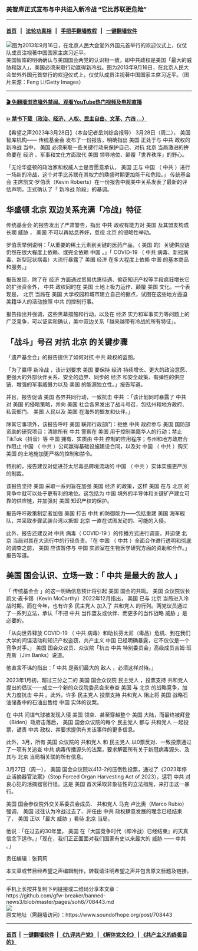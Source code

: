 ### 美智库正式宣布与中共进入新冷战 “它比苏联更危险”
------------------------

#### [首页](https://github.com/gfw-breaker/banned-news3/blob/master/README.md) &nbsp;&nbsp;|&nbsp;&nbsp; [法轮功真相](https://github.com/begood0513/basic/blob/master/README.md)  &nbsp;&nbsp;|&nbsp;&nbsp; [手把手翻墙教程](https://github.com/gfw-breaker/guides/wiki)  &nbsp;&nbsp;|&nbsp;&nbsp; [一键翻墙软件](https://github.com/gfw-breaker/nogfw/blob/master/README.md)  



<div><img alt="图为2013年9月16日，在北京人民大会堂外外国元首举行的欢迎仪式上，仪仗队成员注视著中国国家主席习近平。" src="https://img.soundofhope.org/2023-03/1680042013880.jpg"/>
<br/><figcaption class="caption">
 美国智库的明确确认与美国国会两党的认识相一致，即中共政权是美国「最大的威胁和敌人」，美国必须采取行动赢得新冷战。图为2013年9月16日，在北京人民大会堂外外国元首举行的欢迎仪式上，仪仗队成员注视著中国国家主席习近平。（图片来源：Feng Li/Getty Images）
</figcaption></div><hr/>

#### [ 🎬  免翻墙浏览墙外禁闻、观看YouTube热门视频及电视直播](https://github.com/gfw-breaker/HelloWorld)

#### [ 💥  禁书下载（政治、经济、人权、民主自由、文革、六四 ...）](https://github.com/gfw-breaker/books/blob/master/README.md)

<div><div class="Content__Wrapper sc-1bvya0-0 elmmKw article_body" data-checkusr="" itemprop="articleBody">
 <div id="post_place_1">
 </div>
 <p class="meta-top">
  <span class="meta">
   【希望之声2023年3月28日】（本台记者岳刘综合报导）
  </span>
  3月28日（周二），
  <ok href="/term/1045">
   美国
  </ok>
  智库机构——
  <ok href="/term/2029">
   传统基金会
  </ok>
  发布了一份报告，明确指出
  <ok href="/term/1045">
   美国
  </ok>
  正处于与
  <ok href="/term/1059">
   中共
  </ok>
  政权的
  <ok href="/term/100975">
   新冷战
  </ok>
  当中，
  <ok href="/term/1045">
   美国
  </ok>
  必须采取一些关键行动来保护自己、对抗
  <ok href="/term/2252">
   北京
  </ok>
  当局激进的拚命要在
  <ok href="/term/5444">
   经济
  </ok>
  、军事和文化方面取代
  <ok href="/term/1045">
   美国
  </ok>
  领导地位、颠覆「世界秩序」的野心。
 </p>
 <p>
  「无论华盛顿的政治家和权威人士是否愿意承认，
  <ok href="/term/1045">
   美国
  </ok>
  正与
  <ok href="/term/1120">
   中国
  </ok>
  （
  <ok href="/term/1059">
   中共
  </ok>
  ）进行一场新的冷战，这个对手比苏联在其权力的鼎盛时期更加能干和危险。」
  <ok href="/term/2029">
   传统基金会
  </ok>
  主席凯文·罗伯茨（Kevin Roberts）在一份报告中就美中关系发表了最新的评估声明，正式确认了「
  <ok href="/term/100975">
   新冷战
  </ok>
  阶段」的基调。
 </p>
 <h2>
  <strong>
   华盛顿
   <ok href="/term/2252">
    北京
   </ok>
   双边关系充满「冷战」特征
  </strong>
 </h2>
 <p>
  <ok href="/term/2029">
   传统基金会
  </ok>
  的报告发出了严肃警告，指出
  <ok href="/term/1059">
   中共
  </ok>
  政权有能力对
  <ok href="/term/1045">
   美国
  </ok>
  及其盟友构成长期
  <ok href="/term/2769">
   威胁
  </ok>
  ，
  <ok href="/term/1045">
   美国
  </ok>
  不可以再姑息养奸，忽视
  <ok href="/term/2252">
   北京
  </ok>
  的侵略性举动。
 </p>
 <p>
  罗伯茨举例说明：「从重要的稀土元素到关键的医药产品，（
  <ok href="/term/1045">
   美国
  </ok>
  的）关键供应链仍然在很大程度上依赖、或完全依赖
  <ok href="/term/1120">
   中国
  </ok>
  。」「
  <ok href="/term/229408">
   COVID-19
  </ok>
  （
  <ok href="/term/1059">
   中共
  </ok>
  病毒、新冠病毒、新型冠状病毒）大流行暴露了
  <ok href="/term/1045">
   美国
  </ok>
  <ok href="/term/5444">
   经济
  </ok>
  在多大程度上依赖
  <ok href="/term/1120">
   中国
  </ok>
  的基本商品和服务。」
 </p>
 <p>
  报告发现，除了在
  <ok href="/term/5444">
   经济
  </ok>
  方面通过贸易优惠待遇、偷窃知识产权等手段疯狂增长它的扩张资金外，
  <ok href="/term/1059">
   中共
  </ok>
  政权同时在
  <ok href="/term/1045">
   美国
  </ok>
  土地上极力运作、颠覆
  <ok href="/term/1045">
   美国
  </ok>
  文化。一个表现是，
  <ok href="/term/2252">
   北京
  </ok>
  当局在
  <ok href="/term/1045">
   美国
  </ok>
  大学校园和城市建立自己的据点，试图在这些地方逼迫美籍华人的活动按照
  <ok href="/term/1059">
   中共
  </ok>
  的控制行事。
 </p>
 <p>
  报告指出并强调，这些黑幕措施和行动，以及在
  <ok href="/term/5444">
   经济
  </ok>
  实力和军事实力等问题上的广泛竞争，可以证实和确认，美中双边关系「越来越带有冷战的所有特征」。
 </p>
 <h2>
  <strong>
   「战斗」号召 对抗
   <ok href="/term/2252">
    北京
   </ok>
   的关键步骤
  </strong>
 </h2>
 <p>
  「遗产基金会」的报告提供了如何对抗
  <ok href="/term/1059">
   中共
  </ok>
  政权的蓝图。
 </p>
 <p>
  「为了赢得
  <ok href="/term/100975">
   新冷战
  </ok>
  ，该计划要求
  <ok href="/term/1045">
   美国
  </ok>
  要保持
  <ok href="/term/5444">
   经济
  </ok>
  持续增长、更大的政治意愿、更强大的外部伙伴关系、安全的边界、同步的
  <ok href="/term/5444">
   经济
  </ok>
  和安全政策、有弹性的供应链、增强的军事威慑力以及
  <ok href="/term/1045">
   美国
  </ok>
  的能源独立性。」报告写道。
 </p>
 <p>
  并且，报告促请
  <ok href="/term/1045">
   美国
  </ok>
  各界共同行动，一致抗击
  <ok href="/term/1059">
   中共
  </ok>
  ：「该计划同时暴露了
  <ok href="/term/1059">
   中共
  </ok>
  对
  <ok href="/term/1045">
   美国
  </ok>
  的侵略策略，并向
  <ok href="/term/1045">
   美国
  </ok>
  社会各界发出了战斗号召，包括州和地方政府、私营部门、
  <ok href="/term/1045">
   美国
  </ok>
  人民以及
  <ok href="/term/1045">
   美国
  </ok>
  在海外的盟友和伙伴。」
 </p>
 <p>
  除其它事项外，该报告呼吁
  <ok href="/term/1045">
   美国
  </ok>
  联邦行政部门：拒绝
  <ok href="/term/1059">
   中共
  </ok>
  政府参与
  <ok href="/term/1045">
   美国
  </ok>
  国防部资助的研究项目；清除所有
  <ok href="/term/1059">
   中共
  </ok>
  警察在
  <ok href="/term/1045">
   美国
  </ok>
  用于控制美籍华人的行动；禁止TikTok（抖音）等
  <ok href="/term/1120">
   中国
  </ok>
  拥有、实质由
  <ok href="/term/1059">
   中共
  </ok>
  控制的应用程序；与州和地方政府合作阻止
  <ok href="/term/1120">
   中国
  </ok>
  （
  <ok href="/term/1059">
   中共
  </ok>
  ）公司赢得基础设施建设合同，以及对
  <ok href="/term/1120">
   中国
  </ok>
  （
  <ok href="/term/1059">
   中共
  </ok>
  ）购买
  <ok href="/term/1045">
   美国
  </ok>
  的土地施加更严格的控制和禁令。
 </p>
 <p>
  特别的，报告建议对促进芬太尼毒品跨境流动的
  <ok href="/term/1120">
   中国
  </ok>
  （
  <ok href="/term/1059">
   中共
  </ok>
  ）实体实施更严厉的制裁。
 </p>
 <p>
  该报告坚持
  <ok href="/term/1045">
   美国
  </ok>
  采取一系列旨在加强
  <ok href="/term/1045">
   美国
  </ok>
  <ok href="/term/5444">
   经济
  </ok>
  的政策，这样
  <ok href="/term/1045">
   美国
  </ok>
  在与
  <ok href="/term/2252">
   北京
  </ok>
  的竞争中就可以处于更有利的地位。这包括为
  <ok href="/term/1120">
   中国
  </ok>
  境外的半导体和关键矿产建立可靠的供应链，并加强对
  <ok href="/term/1045">
   美国
  </ok>
  知识产权的保护。
 </p>
 <p>
  报告呼吁政策制定者加强
  <ok href="/term/1045">
   美国
  </ok>
  打击
  <ok href="/term/1059">
   中共
  </ok>
  的防御能力——包括重建
  <ok href="/term/1045">
   美国
  </ok>
  海军舰队，并采取步骤武装台湾以抵御
  <ok href="/term/2252">
   北京
  </ok>
  一直在试图发动的、可能的入侵。
 </p>
 <p>
  此外，报告还建议对
  <ok href="/term/1059">
   中共
  </ok>
  病毒（
  <ok href="/term/229408">
   COVID-19
  </ok>
  ）的传播方式进行调查，并迫使
  <ok href="/term/2252">
   北京
  </ok>
  当局对其在大流行中的行径负责。「在
  <ok href="/term/1120">
   中国
  </ok>
  （
  <ok href="/term/1059">
   中共
  </ok>
  ）全面合作进行透明和彻底的调查之前，
  <ok href="/term/1045">
   美国
  </ok>
  应该暂停与
  <ok href="/term/1120">
   中国
  </ok>
  实验室在生物医学研究方面的资助和合作。」报告写道。
 </p>
 <h2>
  <strong>
   <ok href="/term/1045">
    美国
   </ok>
   国会认识、立场一致：「
   <ok href="/term/1059">
    中共
   </ok>
   是最大的
   <ok href="/term/14659">
    敌人
   </ok>
   」
  </strong>
 </h2>
 <p>
  「
  <ok href="/term/2029">
   传统基金会
  </ok>
  」的这一明确信息预计将引起
  <ok href="/term/1045">
   美国
  </ok>
  国会的共鸣。
  <ok href="/term/1045">
   美国
  </ok>
  众议院议长凯文·麦卡锡（Kevin McCarthy）2022年12月指出，
  <ok href="/term/1045">
   美国
  </ok>
  已与
  <ok href="/term/2252">
   北京
  </ok>
  当局进入冷战时期。而在今年，也有许多
  <ok href="/term/10457">
   民主党人
  </ok>
  加入了
  <ok href="/term/31891">
   共和党人
  </ok>
  的行列。两党议员通过了一系列立法，承认「不把
  <ok href="/term/1059">
   中共
  </ok>
  当作盟友或伙伴、而更多的当作战略
  <ok href="/term/2769">
   威胁
  </ok>
  」是必要的。
 </p>
 <p>
  「从向世界释放
  <ok href="/term/229408">
   COVID-19
  </ok>
  （
  <ok href="/term/1059">
   中共
  </ok>
  病毒）和助长芬太尼（毒品）危机、到在我们大学的间谍活动和知识产权盗窃，共产主义
  <ok href="/term/1120">
   中国
  </ok>
  已经明确暴露，它不仅仅是一个竞争对手。」
  <ok href="/term/1045">
   美国
  </ok>
  国会众议员、众议院「抗击
  <ok href="/term/1059">
   中共
  </ok>
  特别委员会」高级成员吉姆·班克斯（Jim Banks）说道。
 </p>
 <p>
  他直言不讳的指出：「
  <ok href="/term/1059">
   中共
  </ok>
  是我们最大的
  <ok href="/term/14659">
   敌人
  </ok>
  ，必须这样对待。」
 </p>
 <p>
  2023年1月初，超过三分之二的
  <ok href="/term/1045">
   美国
  </ok>
  国会众议院
  <ok href="/term/10457">
   民主党人
  </ok>
  ，投票支持
  <ok href="/term/31891">
   共和党人
  </ok>
  提出的倡议——成立一个新的众议院委员会来审查
  <ok href="/term/1045">
   美国
  </ok>
  与
  <ok href="/term/2252">
   北京
  </ok>
  的战略竞争，加大力度抗击
  <ok href="/term/1059">
   中共
  </ok>
  。此外，许多
  <ok href="/term/10457">
   民主党人
  </ok>
  投票支持
  <ok href="/term/31891">
   共和党人
  </ok>
  阻止将
  <ok href="/term/1045">
   美国
  </ok>
  战略石油储备中的石油出售给
  <ok href="/term/1120">
   中国
  </ok>
  实体的议案。
 </p>
 <p>
  在
  <ok href="/term/1059">
   中共
  </ok>
  间谍气球被发现入侵
  <ok href="/term/1045">
   美国
  </ok>
  领空、甚至穿越整个
  <ok href="/term/1045">
   美国
  </ok>
  大陆，而最终被拜登（Biden）政府击落后，
  <ok href="/term/1045">
   美国
  </ok>
  国会众议院的每个
  <ok href="/term/10457">
   民主党人
  </ok>
  都与
  <ok href="/term/31891">
   共和党人
  </ok>
  一起投票，谴责
  <ok href="/term/1059">
   中共
  </ok>
  政权、并要求提供有关该事件的更多信息。
 </p>
 <p>
  此外，3月，所有
  <ok href="/term/1045">
   美国
  </ok>
  众议院的
  <ok href="/term/31891">
   共和党人
  </ok>
  和
  <ok href="/term/10457">
   民主党人
  </ok>
  以0票反对、一致投票通过了一项有关追查
  <ok href="/term/1059">
   中共
  </ok>
  病毒传播源头的法案，要求解密所有关于新冠病毒源头、及其与
  <ok href="/term/2252">
   北京
  </ok>
  当局相关联的所有信息。
 </p>
 <p>
  3月27日（周一），
  <ok href="/term/1045">
   美国
  </ok>
  国会众议院以413-2的压倒性投票，通过了《2023年停止活摘器官法案》（Stop Forced Organ Harvesting Act of 2023），惩罚
  <ok href="/term/1059">
   中共
  </ok>
  对良心犯的活摘器官行径。这是
  <ok href="/term/1045">
   美国
  </ok>
  首次采取非象征性的立法措施，来打击这一暴行。
 </p>
 <p>
  <ok href="/term/1045">
   美国
  </ok>
  国会参议院外交关系委员会成员、
  <ok href="/term/31891">
   共和党人
  </ok>
  马克·卢比奥（Marco Rubio）强调，
  <ok href="/term/1045">
   美国
  </ok>
  过往认为冷战过去了、并任由
  <ok href="/term/1059">
   中共
  </ok>
  政权肆意发展的理念已经结束了，
  <ok href="/term/1045">
   美国
  </ok>
  正以「最大
  <ok href="/term/2769">
   威胁
  </ok>
  」看待
  <ok href="/term/2252">
   北京
  </ok>
  当局。
 </p>
 <p>
  他说：「在过去的30年里，
  <ok href="/term/1045">
   美国
  </ok>
  在『大国竞争时代（即冷战）已经结束』的天真信念下运作。」「现在，我们正正面面对我们国家有史以来最大的
  <ok href="/term/2769">
   威胁
  </ok>
  ——
  <ok href="/term/1059">
   中共
  </ok>
  。」
 </p>
 <p class="meta-btm">
  责任编辑：张莉莉
 </p>
 <p class="meta-btm">
  本文章或节目经希望之声编辑制作，转载请注明希望之声并包含原文标题及链接。
 </p>
</div>
</div>
<hr/>
手机上长按并复制下列链接或二维码分享本文章：<br/>
https://github.com/gfw-breaker/banned-news3/blob/master/pages/soh6/708443.md <br/>
<a href='https://github.com/gfw-breaker/banned-news3/blob/master/pages/soh6/708443.md'><img src='https://github.com/gfw-breaker/banned-news3/blob/master/pages/soh6/708443.md.png'/></a> <br/>
原文地址（需翻墙访问）：https://www.soundofhope.org/post/708443


------------------------
#### [首页](https://github.com/gfw-breaker/banned-news3/blob/master/README.md) &nbsp;|&nbsp; [一键翻墙软件](https://github.com/gfw-breaker/nogfw/blob/master/README.md) &nbsp;| [《九评共产党》](https://github.com/gfw-breaker/9ping.md/blob/master/README.md#九评之一评共产党是什么) | [《解体党文化》](https://github.com/gfw-breaker/jtdwh.md/blob/master/README.md) | [《共产主义的终极目的》](https://github.com/gfw-breaker/gczydzjmd.md/blob/master/README.md)


<img src='http://gfw-breaker.win/banned-news3/pages/soh6/708443.md' width='0px' height='0px'/>